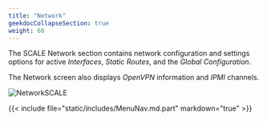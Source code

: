 ```yaml
---
title: "Network"
geekdocCollapseSection: true
weight: 60
---
```


The SCALE Network section contains network configuration and settings options for active *Interfaces*, *Static Routes*, and the *Global Configuration*. 

The Network screen also displays *OpenVPN* information and *IPMI* channels.

![NetworkSCALE](/images/SCALE/NetworkSCALE.png "SCALE Network Page")

{{< include file="static/includes/MenuNav.md.part" markdown="true" >}}
